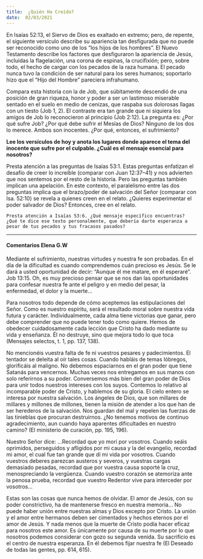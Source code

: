 ```yaml
---
title:  ¿Quién Ha Creído? 
date:  02/03/2021
---
```


En Isaías 52:13, el Siervo de Dios es exaltado en extremo; pero, de repente, el siguiente versículo describe su apariencia tan desfigurada que no puede ser reconocido como uno de los “los hijos de los hombres”. El Nuevo Testamento describe los factores que desfiguraron la apariencia de Jesús, incluidas la flagelación, una corona de espinas, la crucifixión; pero, sobre todo, el hecho de cargar con los pecados de la raza humana. El pecado nunca tuvo la condición de ser natural para los seres humanos; soportarlo hizo que el “Hijo del Hombre” pareciera infrahumano.

Compara esta historia con la de Job, que súbitamente descendió de una posición de gran riqueza, honor y poder a ser un lastimoso miserable sentado en el suelo en medio de cenizas, que raspaba sus dolorosas llagas con un tiesto (Job 1, 2). El contraste era tan grande que ni siquiera los amigos de Job lo reconocieron al principio (Job 2:12). La pregunta es: ¿Por qué sufre Job? ¿Por qué debe sufrir el Mesías de Dios? Ninguno de los dos lo merece. Ambos son inocentes. ¿Por qué, entonces, el sufrimiento?

**Lee los versículos de hoy y anota los lugares donde aparece el tema del inocente que sufre por el culpable. ¿Cuál es el mensaje esencial para nosotros?**

Presta atención a las preguntas de Isaías 53:1. Estas preguntas enfatizan el desafío de creer lo increíble (comparar con Juan 12:37–41) y nos advierten que nos sentemos por el resto de la historia. Pero las preguntas también implican una apelación. En este contexto, el paralelismo entre las dos preguntas implica que el brazo/poder de salvación del Señor (comparar con Isa. 52:10) se revela a quienes creen en el relato. ¿Quieres experimentar el poder salvador de Dios? Entonces, cree en el relato.

`Presta atención a Isaías 53:6. ¿Qué mensaje específico encuentras? ¿Qué te dice ese texto personalmente, que debería darte esperanza a pesar de tus pecados y tus fracasos pasados?`

---

#### Comentarios Elena G.W

Mediante el sufrimiento, nuestras virtudes y nuestra fe son probadas. En el día de la dificultad es cuando comprendemos cuán precioso es Jesús. Se le dará a usted oportunidad de decir: “Aunque él me matare, en él esperaré”. Job 13:15. Oh, es muy precioso pensar que se nos dan las oportunidades para confesar nuestra fe ante el peligro y en medio del pesar, la enfermedad, el dolor y la muerte…

Para nosotros todo depende de cómo aceptemos las estipulaciones del Señor. Como es nuestro espíritu, será el resultado moral sobre nuestra vida futura y carácter. Individualmente, cada alma tiene victorias que ganar, pero debe comprender que no puede tener todo como quiere. Hemos de obedecer cuidadosamente cada lección que Cristo ha dado mediante su vida y enseñanza. Él no destruye, sino que mejora todo lo que toca (Mensajes selectos, t. 1, pp. 137, 138).

No mencionéis vuestra falta de fe ni vuestros pesares y padecimientos. El tentador se deleita al oír tales cosas. Cuando habláis de temas lóbregos, glorificáis al maligno. No debemos espaciarnos en el gran poder que tiene Satanás para vencernos. Muchas veces nos entregamos en sus manos con solo referirnos a su poder. Conversemos más bien del gran poder de Dios para unir todos nuestros intereses con los suyos. Contemos lo relativo al incomparable poder de Cristo, y hablemos de su gloria. El cielo entero se interesa por nuestra salvación. Los ángeles de Dios, que son millares de millares y millones de millones, tienen la misión de atender a los que han de ser herederos de la salvación. Nos guardan del mal y repelen las fuerzas de las tinieblas que procuran destruirnos. ¿No tenemos motivos de continuo agradecimiento, aun cuando haya aparentes dificultades en nuestro camino? (El ministerio de curación, pp. 195, 196).

Nuestro Señor dice: …Recordad que yo morí por vosotros. Cuando seáis oprimidos, perseguidos y afligidos por mi causa y la del evangelio, recordad mi amor, el cual fue tan grande que dí mi vida por vosotros. Cuando vuestros deberes parezcan austeros y severos, y vuestras cargas demasiado pesadas, recordad que por vuestra causa soporté la cruz, menospreciando la vergüenza. Cuando vuestro corazón se atemoriza ante la penosa prueba, recordad que vuestro Redentor vive para interceder por vosotros…

Estas son las cosas que nunca hemos de olvidar. El amor de Jesús, con su poder constrictivo, ha de mantenerse fresco en nuestra memoria… No puede haber unión entre nuestras almas y Dios excepto por Cristo. La unión y el amor entre hermanos deben ser cimentados y hechos eternos por el amor de Jesús. Y nada menos que la muerte de Cristo podía hacer eficaz para nosotros este amor. Es únicamente por causa de su muerte por lo que nosotros podemos considerar con gozo su segunda venida. Su sacrificio es el centro de nuestra esperanza. En él debemos fijar nuestra fe (El Deseado de todas las gentes, pp. 614, 615).